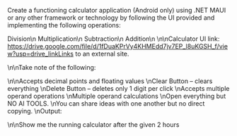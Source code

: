 Create a functioning calculator application (Android only) using .NET MAUI or any other framework or technology by following the UI provided and implementing the following operations:

Division\n
Multiplication\n
Subtraction\n
Addition\n
\n\nCalculator UI link: https://drive.google.com/file/d/1fDuaKPrVy4KHMEdd7jv7EP_l8uKGSH_f/view?usp=drive_linkLinks to an external site.

\n\nTake note of the following:

\n\nAccepts decimal points and floating values
\nClear Button – clears everything
\nDelete Button – deletes only 1 digit per click
\nAccepts multiple operand operations
\nMultiple operand calculations
\nOpen everything but NO AI TOOLS.
\nYou can share ideas with one another but no direct copying.
\nOutput:

\n\nShow me the running calculator after the given 2 hours